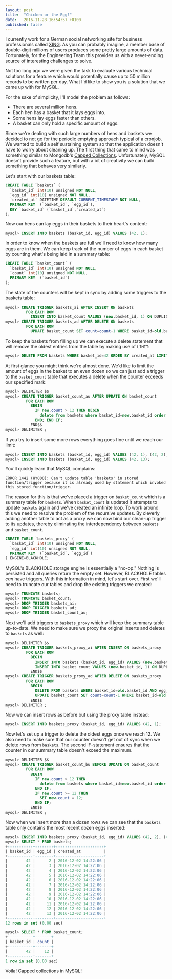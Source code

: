 ```yaml
---
layout: post
title:  "Chicken or the Egg?"
date:   2016-11-28 16:54:57 +0100
published: false
---
```

I currently work for a German social networking site for business professionals
called [XING](https://www.xing.com).  As you can probably imagine, a member
base of double-digit millions of users produces some pretty large amounts of data.
Fortunately, for the Engineering Team this provides us with a never-ending source
of interesting challenges to solve.

Not too long ago we were given the task to
evaluate various technical solutions for a feature which would potentially cause
up to 50 million records to be written per day.  What I'd like to show you is a solution that we came up with for MySQL.

For the sake of simplicity, I'll model the problem as follows:

  * There are several million hens.
  * Each hen has a basket that it lays eggs into.
  * Some hens lay eggs faster than others.
  * A basket can only hold a specific amount of eggs.

Since we're dealing with such large numbers of hens and baskets we decided to not
go for the periodic emptying approach typical of a cronjob.  We wanted to build
a self sustaining system so that the application doesn't have to worry about cleaning
up.  The first thing that came to mind was something similar to Mongodb's
[Capped Collections](https://docs.mongodb.com/manual/core/capped-collections/).
Unfortunately, MySQL doesn't provide such a feature, but with a bit of creativity
we can build something that behaves very similarly.

Let's start with our baskets table:

```sql
CREATE TABLE `baskets` (
  `basket_id` int(10) unsigned NOT NULL,
  `egg_id` int(10) unsigned NOT NULL,
  `created_at` DATETIME DEFAULT CURRENT_TIMESTAMP NOT NULL,
  PRIMARY KEY  (`basket_id`, `egg_id`),
  KEY `basket_id` (`basket_id`,`created_at`)
);
```

Now our hens can lay eggs in their baskets to their heart's content:

```sql
mysql> INSERT INTO baskets (basket_id, egg_id) VALUES (42, 1);
```

In order to know when the baskets are full we'll need to know how many eggs are in them.
We can keep track of the number of eggs in each basket by counting what's being laid
in a summary table:

```sql
CREATE TABLE `basket_count` (
  `basket_id` int(10) unsigned NOT NULL,
  `count` int(10) unsigned NOT NULL,
  PRIMARY KEY  (`basket_id`)
);
```

The state of the counters will be kept in sync by adding some triggers to the baskets table:

```sql
mysql> CREATE TRIGGER baskets_ai AFTER INSERT ON baskets
         FOR EACH ROW
           INSERT INTO basket_count VALUES (new.basket_id, 1) ON DUPLICATE KEY UPDATE count=count+1;
mysql> CREATE TRIGGER baskets_ad AFTER DELETE ON baskets
         FOR EACH ROW
           UPDATE basket_count SET count=count-1 WHERE basket_id=old.basket_id;
```

To keep the baskets from filling up we can execute a delete statement that will
remove the oldest entries from the table by making use of `LIMIT`:

```sql
mysql> DELETE FROM baskets WHERE basket_id=42 ORDER BY created_at LIMIT 1;
```

At first glance you might think we're almost done.  We'd like to limit the amount
of eggs in the basket to an even dozen so we can just add a trigger to the
`basket_count` table that executes a delete when the counter exceeds our specified mark:

```sql
mysql> DELIMITER $$
mysql> CREATE TRIGGER basket_count_au AFTER UPDATE ON basket_count
         FOR EACH ROW
           BEGIN
             IF new.count > 12 THEN BEGIN
               delete from baskets where basket_id=new.basket_id order by created_at limit 1;
             END; END IF;
           END$$
mysql> DELIMITER ;
```

If you try to insert some more rows everything goes fine until we reach our limit:

```sql
mysql> INSERT INTO baskets (basket_id, egg_id) VALUES (42, 1), (42, 2), (42, 3), (42, 4), (42, 5), (42, 6), (42, 7), (42, 8), (42, 9), (42, 10), (42, 11), (42, 12);
mysql> INSERT INTO baskets (basket_id, egg_id) VALUES (42, 13);
```

You'll quickly learn that MySQL complains:

```
ERROR 1442 (HY000): Can't update table 'baskets' in stored function/trigger because it is already used by statement which invoked this stored function/trigger.
```

The reason for this is that we've placed a trigger on `basket_count` which is a
summary table for `baskets`.  When `basket_count` is updated it attempts to update
`baskets` again and we've created an infinite loop.  To work around this we need
to resolve the problem of the recursive updates.  By cleverly adding another table
to act as a proxy we can now bind our clean-up trigger to its updates, thereby
eliminating the interdependency between `baskets` and `basket_count`.

```sql
CREATE TABLE `baskets_proxy` (
  `basket_id` int(10) unsigned NOT NULL,
  `egg_id` int(10) unsigned NOT NULL,
  PRIMARY KEY  (`basket_id`, `egg_id`)
) ENGINE=BLACKHOLE;
```

MySQL's BLACKHOLE storage engine is essentially a "no-op."  Nothing is persisted
and all queries return the empty set.  However, BLACKHOLE tables _can_ have triggers.
With this information in mind, let's start over.  First we'll need to truncate our
tables and drop the existing triggers we created:

```sql
mysql> TRUNCATE baskets;
mysql> TRUNCATE basket_count;
mysql> DROP TRIGGER baskets_ai;
mysql> DROP TRIGGER baskets_ad;
mysql> DROP TRIGGER basket_count_au;
```

Next we'll add triggers to `baskets_proxy` which will keep the summary table up-to-date.
We need to make sure we proxy the original inserts and deletes to `baskets` as well:

```sql
mysql> DELIMITER $$
mysql> CREATE TRIGGER baskets_proxy_ai AFTER INSERT ON baskets_proxy
         FOR EACH ROW
           BEGIN
             INSERT INTO baskets (basket_id, egg_id) VALUES (new.basket_id, new.egg_id);
             INSERT INTO basket_count VALUES (new.basket_id, 1) ON DUPLICATE KEY UPDATE count=count+1;
           END$$
mysql> CREATE TRIGGER baskets_proxy_ad AFTER DELETE ON baskets_proxy
         FOR EACH ROW
           BEGIN
             DELETE FROM baskets WHERE basket_id=old.basket_id AND egg_id=old.egg_id;
             UPDATE basket_count SET count=count-1 WHERE basket_id=old.basket_id;
           END$$
mysql> DELIMITER ;
```

Now we can insert rows as before but using the proxy table instead:

```sql
mysql> INSERT INTO baskets_proxy (basket_id, egg_id) VALUES (42, 1);
```

Now let's set up a trigger to delete the oldest eggs once we reach 12.  We also
need to make sure that our counter doesn't get out of sync when we delete rows
from `baskets`.  The second IF-statement ensures that the counter in our summary
table doesn't exceed the maximum.

```sql
mysql> DELIMITER $$
mysql> CREATE TRIGGER basket_count_bu BEFORE UPDATE ON basket_count
         FOR EACH ROW
           BEGIN
             IF new.count > 12 THEN
               delete from baskets where basket_id=new.basket_id order by created_at limit 1;
             END IF;
             IF new.count >= 12 THEN
               SET new.count = 12;
             END IF;
           END$$
mysql> DELIMITER ;
```

Now when we insert more than a dozen rows we can see that the `baskets` table
only contains the most recent dozen eggs inserted:

```sql
mysql> INSERT INTO baskets_proxy (basket_id, egg_id) VALUES (42, 2), (42, 3), (42, 4), (42, 5), (42, 6), (42, 7), (42, 8), (42, 9), (42, 10), (42, 11), (42, 12), (42, 13);
mysql> SELECT * FROM baskets;
+-----------+--------+---------------------+
| basket_id | egg_id | created_at          |
+-----------+--------+---------------------+
|        42 |      2 | 2016-12-02 14:22:06 |
|        42 |      3 | 2016-12-02 14:22:06 |
|        42 |      4 | 2016-12-02 14:22:06 |
|        42 |      5 | 2016-12-02 14:22:06 |
|        42 |      6 | 2016-12-02 14:22:06 |
|        42 |      7 | 2016-12-02 14:22:06 |
|        42 |      8 | 2016-12-02 14:22:06 |
|        42 |      9 | 2016-12-02 14:22:06 |
|        42 |     10 | 2016-12-02 14:22:06 |
|        42 |     11 | 2016-12-02 14:22:06 |
|        42 |     12 | 2016-12-02 14:22:06 |
|        42 |     13 | 2016-12-02 14:22:06 |
+-----------+--------+---------------------+
12 rows in set (0.00 sec)

mysql> SELECT * FROM basket_count;
+-----------+-------+
| basket_id | count |
+-----------+-------+
|        42 |    12 |
+-----------+-------+
1 row in set (0.00 sec)
```


Voila!  Capped collections in MySQL!
